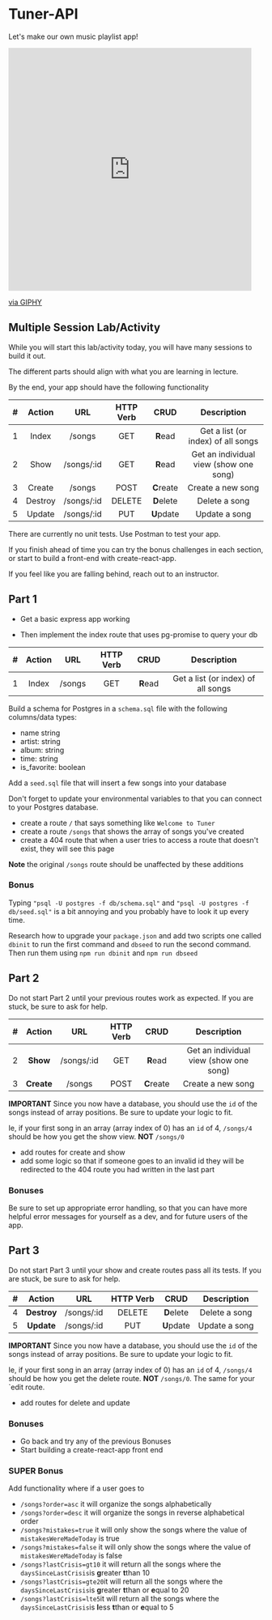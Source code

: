 # Tuner-API

Let's make our own music playlist app!

<iframe src="https://giphy.com/embed/4T7zBzdeNEtjThYDWn" width="480" height="480" frameBorder="0" class="giphy-embed" allowFullScreen></iframe><p><a href="https://giphy.com/gifs/vinyl-record-4T7zBzdeNEtjThYDWn">via GIPHY</a></p>

## Multiple Session Lab/Activity

While you will start this lab/activity today, you will have many sessions to build it out.

The different parts should align with what you are learning in lecture.

By the end, your app should have the following functionality

|  #  | Action  |    URL     | HTTP Verb |    CRUD    |              Description               |
| :-: | :-----: | :--------: | :-------: | :--------: | :------------------------------------: |
|  1  |  Index  |   /songs   |    GET    |  **R**ead  |   Get a list (or index) of all songs   |
|  2  |  Show   | /songs/:id |    GET    |  **R**ead  | Get an individual view (show one song) |
|  3  | Create  |   /songs   |   POST    | **C**reate |           Create a new song            |
|  4  | Destroy | /songs/:id |  DELETE   | **D**elete |             Delete a song              |
|  5  | Update  | /songs/:id |    PUT    | **U**pdate |             Update a song              |

There are currently no unit tests. Use Postman to test your app.

If you finish ahead of time you can try the bonus challenges in each section, or start to build a front-end with create-react-app.

If you feel like you are falling behind, reach out to an instructor.

## Part 1

- Get a basic express app working

- Then implement the index route that uses pg-promise to query your db

|  #  | Action |  URL   | HTTP Verb |   CRUD   |            Description             |
| :-: | :----: | :----: | :-------: | :------: | :--------------------------------: |
|  1  | Index  | /songs |    GET    | **R**ead | Get a list (or index) of all songs |

Build a schema for Postgres in a `schema.sql` file with the following columns/data types:

- name string
- artist: string
- album: string
- time: string
- is_favorite: boolean

Add a `seed.sql` file that will insert a few songs into your database

Don't forget to update your environmental variables to that you can connect to your Postgres database.

- create a route `/` that says something like `Welcome to Tuner`
- create a route `/songs` that shows the array of songs you've created
- create a 404 route that when a user tries to access a route that doesn't exist, they will see this page

**Note** the original `/songs` route should be unaffected by these additions

### Bonus

Typing `"psql -U postgres -f db/schema.sql"` and `"psql -U postgres -f db/seed.sql"` is a bit annoying and you probably have to look it up every time.

Research how to upgrade your `package.json` and add two scripts one called `dbinit` to run the first command and `dbseed` to run the second command. Then run them using `npm run dbinit` and `npm run dbseed`

## Part 2

Do not start Part 2 until your previous routes work as expected. If you are stuck, be sure to ask for help.

|  #  |   Action   |    URL     | HTTP Verb |    CRUD    |              Description               |
| :-: | :--------: | :--------: | :-------: | :--------: | :------------------------------------: |
|  2  |  **Show**  | /songs/:id |    GET    |  **R**ead  | Get an individual view (show one song) |
|  3  | **Create** |   /songs   |   POST    | **C**reate |           Create a new song            |

**IMPORTANT** Since you now have a database, you should use the `id` of the songs instead of array positions. Be sure to update your logic to fit.

Ie, if your first song in an array (array index of 0) has an `id` of 4, `/songs/4` should be how you get the show view. **NOT** `/songs/0`

- add routes for create and show
- add some logic so that if someone goes to an invalid id they will be redirected to the 404 route you had written in the last part

### Bonuses

Be sure to set up appropriate error handling, so that you can have more helpful error messages for yourself as a dev, and for future users of the app.

## Part 3

Do not start Part 3 until your show and create routes pass all its tests. If you are stuck, be sure to ask for help.

|  #  |   Action    |    URL     | HTTP Verb |    CRUD    |  Description  |
| :-: | :---------: | :--------: | :-------: | :--------: | :-----------: |
|  4  | **Destroy** | /songs/:id |  DELETE   | **D**elete | Delete a song |
|  5  | **Update**  | /songs/:id |    PUT    | **U**pdate | Update a song |

**IMPORTANT** Since you now have a database, you should use the `id` of the songs instead of array positions. Be sure to update your logic to fit.

Ie, if your first song in an array (array index of 0) has an `id` of 4, `/songs/4` should be how you get the delete route. **NOT** `/songs/0`. The same for your `edit route.

- add routes for delete and update

### Bonuses

- Go back and try any of the previous Bonuses
- Start building a create-react-app front end

### SUPER Bonus

Add functionality where if a user goes to

- `/songs?order=asc` it will organize the songs alphabetically
- `/songs?order=desc` it will organize the songs in reverse alphabetical order
- `/songs?mistakes=true` it will only show the songs where the value of `mistakesWereMadeToday` is true
- `/songs?mistakes=false` it will only show the songs where the value of `mistakesWereMadeToday` is false
- `/songs?lastCrisis=gt10` it will return all the songs where the `daysSinceLastCrisis`is **g**reater **t**than 10
- `/songs?lastCrisis=gte20`it will return all the songs where the `daysSinceLastCrisis`is **g**reater **t**than or **e**qual to 20
- `/songs?lastCrisis=lte5`it will return all the songs where the `daysSinceLastCrisis`is **l**ess **t**than or **e**qual to 5
